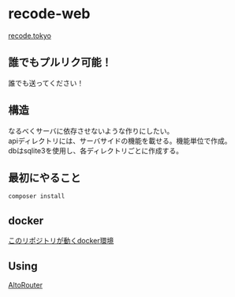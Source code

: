 # recode-web
[recode.tokyo](https://recode.tokyo/)  

## 誰でもプルリク可能！  
誰でも送ってください！  

## 構造  
なるべくサーバに依存させないような作りにしたい。  
apiディレクトリには、サーバサイドの機能を載せる。機能単位で作成。  
dbはsqlite3を使用し、各ディレクトリごとに作成する。  

## 最初にやること
```
composer install
```

## docker
[このリポジトリが動くdocker環境](https://github.com/RE-CODE-GITHUB/recode-web-docker)  


## Using
[AltoRouter](https://github.com/dannyvankooten/AltoRouter)

